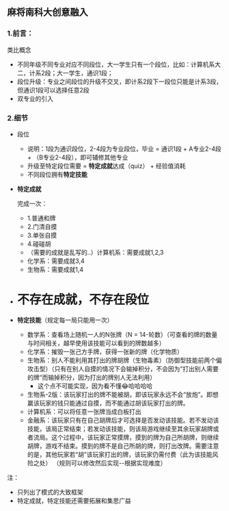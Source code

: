 ## 麻将南科大创意融入

### 1.前言：

类比概念

* 不同年级不同专业对应不同段位，大一学生只有一个段位，比如：计算机系大二，计系2段；大一学生，通识1段；
* 段位升级：专业之间段位的升级不交叉，即计系2段下一段位只能是计系3段，但通识1段可以选择任意2段
* 双专业的引入

### 2.细节

* 段位
  * 说明：1段为通识段位，2-4段为专业段位，毕业 = 通识1段 + A专业2-4段 + （B专业2-4段），即可辅修其他专业
  * 升级至特定段位需要 = **特定成就**达成（quiz） + 经验值消耗
  * 不同段位拥有**特定技能**

* **特定成就**

  完成一次：

  * 1.普通和牌
  * 2.门清自摸
  * 3.单张自摸
  * 4.碰碰胡
  * （需要的成就是乱写的..）计算机系：需要成就1,2,3
  * 化学系：需要成就3,4
  * 生物系：需要成就1,4

* # 不存在成就，不存在段位

* **特定技能**（规定每一局只能用一次）

  * 数学系：查看场上随机一人的N张牌（N = 14-轮数）（可查看的牌的数量与时间相关，越早使用该技能可以看到的牌数越多）
  * 化学系：摧毁一张己方手牌，获得一张新的牌（化学物质）
  * 生物系：别人不能利用其打出的牌胡牌（生物毒素）（防御型技能前两个偏攻击型）（只有在别人自摸的情况下会输掉积分，不会因为”打出别人需要的牌“而输掉积分，因为打出的牌别人无法利用）
    * 这个点不可能实现，因为看不懂😂哈哈哈哈
  * 生物系-2版：该玩家打出的牌不能被胡，即该玩家永远不会“放炮”。即想赢该玩家的钱只能通过自摸，而不能通过胡该玩家打出的牌。
  * 计算机系：可以将任意一张牌当成白板打出
  * 金融系：该玩家只有在自己胡牌后才可选择是否发动该技能。若不发动该技能，该局正常结束；若发动该技能，则该局游戏继续至其余玩家胡牌或者流局。这个过程中，该玩家正常摸牌，摸到的牌为自己所胡牌，则继续胡牌，游戏不结束。摸到的牌不是自己所胡的牌，则打出改牌。需要注意的是，其他玩家若“胡”该玩家打出的牌，该玩家仍需付费（此为该技能风险之处）
  （规则可以修改然后实现--根据实现难度）

注：

* 只列出了模式的大致框架
* 特定成就，特定技能还需要拓展和集思广益

